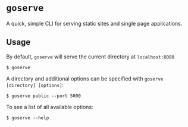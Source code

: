 # `goserve`

A quick, simple CLI for serving static sites and single page applications.

## Usage
By default, `goserve` will serve the current directory at `localhost:8080`
```
$ goserve
```

A directory and additional options can be specified with `goserve [directory] [options]`:
```
$ goserve public --port 5000
```

To see a list of all available options:
```
$ goserve --help
```